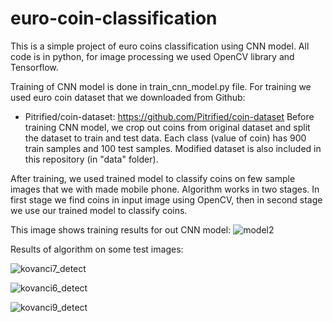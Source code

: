 # euro-coin-classification
This is a simple project of euro coins classification using CNN model. All code is in python, for image processing we used OpenCV library and Tensorflow.

Training of CNN model is done in train_cnn_model.py file. For training we used euro coin dataset that we downloaded from Github: 
  - Pitrified/coin-dataset: https://github.com/Pitrified/coin-dataset
Before training CNN model, we crop out coins from original dataset and split the dataset to train and test data. Each class (value of coin) has 900 train samples and 100 test samples.  Modified dataset is also included in this repository (in "data" folder).

After training, we used trained model to classify coins on few sample images that we with made mobile phone. Algorithm works in two stages. In first stage we find coins in input image using OpenCV, then in second stage we use our trained model to classify coins. 

This image shows training results for out CNN model:
![model2](https://user-images.githubusercontent.com/54812954/111203316-28883a00-85c5-11eb-9d84-6a489631a744.png)

Results of algorithm on some test images:

![kovanci7_detect](https://user-images.githubusercontent.com/54812954/111203792-b8c67f00-85c5-11eb-8467-da64a95c00f2.jpg)

![kovanci6_detect](https://user-images.githubusercontent.com/54812954/111204094-11961780-85c6-11eb-8d90-c671eaec5ab8.jpg)

![kovanci9_detect](https://user-images.githubusercontent.com/54812954/111204104-14910800-85c6-11eb-8f01-45426745c382.jpg)


